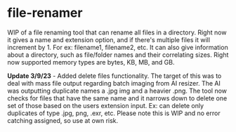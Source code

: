 # file-renamer
WIP of a file renaming tool that can rename all files in a directory. Right now it gives a name and extension option, and if there's multiple files it will increment by 1. For ex: filename1, filename2, etc. It can also give information about a directory, such as file/folder names and their correlating sizes. Right now supported memory types are bytes, KB, MB, and GB.

<b>Update 3/9/23</b> - Added delete files functionality. The target of this was to deal with mass file output regarding batch imaging from AI resizer. The AI was outputting duplicate names a .jpg img and a heavier .png.
The tool now checks for files that have the same name and it narrows down to delete one set of those based on the users extension input. Ex: can delete only duplicates of type .jpg, png, .exr, etc. Please note this is WIP and no error catching assigned, so use at own risk.
